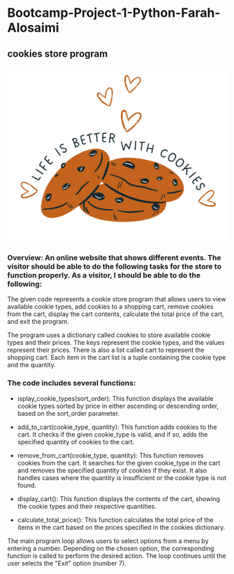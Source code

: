 # Bootcamp-Project-1-Python-Farah-Alosaimi

## cookies store program

<img width="1000" height="400" alt="Screen Shot 1444-06-17 at 9 20 35 AM" src="cookies.png">



### Overview: An online website that shows different events. The visitor should be able to do the following tasks for the store to function properly. As a visitor, I should be able to do the following:

The given code represents a cookie store program that allows users to view available cookie types, add cookies to a shopping cart, remove cookies from the cart, display the cart contents, calculate the total price of the cart, and exit the program.


The program uses a dictionary called cookies to store available cookie types and their prices. The keys represent the cookie types, and the values represent their prices. There is also a list called cart to represent the shopping cart. Each item in the cart list is a tuple containing the cookie type and the quantity.

### The code includes several functions:

- isplay_cookie_types(sort_order): This function displays the available cookie types sorted by price in either ascending or descending order, based on the sort_order parameter.

- add_to_cart(cookie_type, quantity): This function adds cookies to the cart. It checks if the given cookie_type is valid, and if so, adds the specified quantity of cookies to the cart.

- remove_from_cart(cookie_type, quantity): This function removes cookies from the cart. It searches for the given cookie_type in the cart and removes the specified quantity of cookies if they exist. It also handles cases where the quantity is insufficient or the cookie type is not found.

- display_cart(): This function displays the contents of the cart, showing the cookie types and their respective quantities.

- calculate_total_price(): This function calculates the total price of the items in the cart based on the prices specified in the cookies dictionary.

The main program loop allows users to select options from a menu by entering a number. Depending on the chosen option, the corresponding function is called to perform the desired action. The loop continues until the user selects the "Exit" option (number 7).
